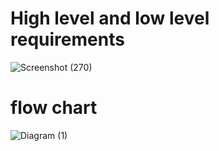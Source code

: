 # High level and low level requirements
![Screenshot (270)](https://user-images.githubusercontent.com/94339884/156774919-cb95e5b3-8268-4d7b-9d4c-6527cec20778.png)


# flow chart 
![Diagram (1)](https://user-images.githubusercontent.com/94339884/156779155-1cf0b526-1de8-41d0-987a-6af9da21db4d.png)
